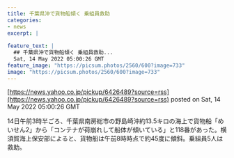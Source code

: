 ```yaml
---
title: 千葉県沖で貨物船傾く 乗組員救助
categories:
- news
excerpt: |
  
feature_text: |
  ## 千葉県沖で貨物船傾く 乗組員救助...
  Sat, 14 May 2022 05:00:26 GMT
feature_image: "https://picsum.photos/2560/600?image=733"
image: "https://picsum.photos/2560/600?image=733"
---
```


[https://news.yahoo.co.jp/pickup/6426489?source=rss](https://news.yahoo.co.jp/pickup/6426489?source=rss)
posted on Sat, 14 May 2022 05:00:26 GMT

<!--more-->

14日午前3時半ごろ、千葉県南房総市の野島崎沖約13.5キロの海上で貨物船「めいせん2」から「コンテナが荷崩れして船体が傾いている」と118番があった。横須賀海上保安部によると、貨物船は午前8時時点で約45度に傾斜。乗組員5人は救助。
